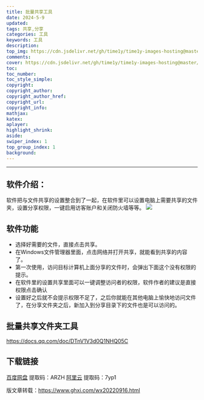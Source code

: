 ```yaml
---
title: 批量共享工具
date: 2024-5-9
updated:
tags: 共享,分享
categories: 工具
keywords: 工具
description:
top_img: https://cdn.jsdelivr.net/gh/time1y/time1y-images-hosting@master/20240509/202209162-.6kwvc4kz2gk0.webp
comments:
cover: https://cdn.jsdelivr.net/gh/time1y/time1y-images-hosting@master/20240509/202209162-.6kwvc4kz2gk0.webp
toc:
toc_number:
toc_style_simple:
copyright:
copyright_author:
copyright_author_href:
copyright_url:
copyright_info:
mathjax:
katex:
aplayer:
highlight_shrink:
aside:
swiper_index: 1
top_group_index: 1
background:
---
```


----------

## 软件介绍：
软件把与文件共享的设置整合到了一起，在软件里可以设置电脑上需要共享的文件夹，设置分享权限，一键启用访客账户和关闭防火墙等等。
![](https://cdn.jsdelivr.net/gh/time1y/time1y-images-hosting@master/20240509/202209162-.6kwvc4kz2gk0.webp)

## 软件功能
- 选择好需要的文件，直接点击共享。
- 在Windows文件管理器里面，点击网络并打开共享，就能看到共享的内容了。
- 第一次使用，访问目标计算机上面分享的文件时，会弹出下面这个没有权限的提示。
- 在软件里的设置共享里面可以一键调整访问者的权限，软件作者的建议是直接权限点击确认
- 设置好之后就不会提示权限不足了，之后你就能在其他电脑上愉快地访问文件了，在分享文件夹之后，新加入到分享目录下的文件也是可以访问的。
  
 ## 批量共享文件夹工具
https://docs.qq.com/doc/DTnV1V3d0Q1NHQ05C

## 下载链接
[百度网盘](https://pan.baidu.com/s/1zpCaHN0BBPyoYlMtrJ42ag?pwd=ARZH)    提取码：ARZH
[阿里云](https://www.alipan.com/s/DouJWXiyP7m)        提取码：7yp1




版文章转载：https://www.ghxi.com/wx20220916.html